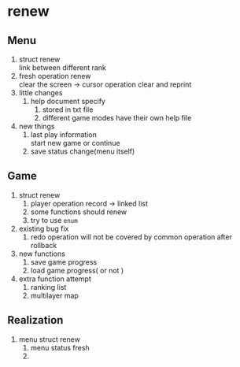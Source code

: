 # renew

## Menu

1. struct renew  
link between different rank  
2. fresh operation renew  
clear the screen -> cursor operation clear and reprint  
3. little changes
   1. help document specify
      1. stored in txt file  
      2. different game modes have their own help file  
4. new things  
   1. last play information  
   start new game or continue  
   2. save status change(menu itself)  

## Game

1. struct renew  
   1. player operation record -> linked list  
   2. some functions should renew  
   3. try to use `enum`  
2. existing bug fix
   1. redo operation will not be covered by common operation after rollback  
3. new functions
   1. save game progress  
   2. load game progress( or not )  
4. extra function attempt  
   1. ranking list  
   2. multilayer map  

## Realization

1. menu struct renew  
   1. menu status fresh  
   2. 